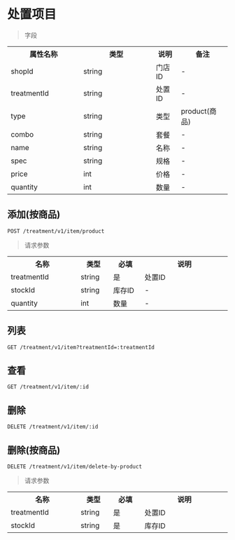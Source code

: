 # 处置项目

> 字段

<table>
    <tr>
        <th style="width:150px;">属性名称</th>
        <th style="width:150px;">类型</th>
        <th>说明</th>
        <th>备注</th>
    </tr>
    <tr>
        <td>shopId</td>
        <td>string</td>
        <td>门店ID</td>
        <td>-</td>
    </tr>
    <tr>
        <td>treatmentId</td>
        <td>string</td>
        <td>处置ID</td>
        <td>-</td>
    </tr>
    <tr>
        <td>type</td>
        <td>string</td>
        <td>类型</td>
        <td>product(商品)</td>
    </tr>   
    <tr>
        <td>combo</td>
        <td>string</td>
        <td>套餐</td>
        <td>-</td>
    </tr>
    <tr>
        <td>name</td>
        <td>string</td>
        <td>名称</td>
        <td>-</td>
    </tr>
    <tr>
        <td>spec</td>
        <td>string</td>
        <td>规格</td>
        <td>-</td>
    </tr>
    <tr>
        <td>price</td>
        <td>int</td>
        <td>价格</td>
        <td>-</td>
    </tr>
    <tr>
        <td>quantity</td>
        <td>int</td>
        <td>数量</td>
        <td>-</td>
    </tr>
</table>

## 添加(按商品)

```
POST /treatment/v1/item/product
```

>请求参数
<table>
    <tr>
        <th style="width:150px;">名称</th>
        <th style="width:60px;">类型</th>
        <th style="width:60px;">必填</th>
        <th style="width:200px;">说明</th>
    </tr>
    <tr>
        <td>treatmentId</td>
        <td>string</td>
        <td>是</td>
        <td>处置ID</td>
    </tr>
    <tr>
        <td>stockId</td>
        <td>string</td>
        <td>库存ID</td>
        <td>-</td>
    </tr>
    <tr>
        <td>quantity</td>
        <td>int</td>
        <td>数量</td>
        <td>-</td>
    </tr>
</table>

## 列表

```
GET /treatment/v1/item?treatmentId=:treatmentId
```

## 查看

```
GET /treatment/v1/item/:id
```

## 删除

```
DELETE /treatment/v1/item/:id
```

## 删除(按商品)

```
DELETE /treatment/v1/item/delete-by-product
```

>请求参数
<table>
    <tr>
        <th style="width:150px;">名称</th>
        <th style="width:60px;">类型</th>
        <th style="width:60px;">必填</th>
        <th style="width:200px;">说明</th>
    </tr>
    <tr>
        <td>treatmentId</td>
        <td>string</td>
        <td>是</td>
        <td>处置ID</td>
    </tr>
    <tr>
        <td>stockId</td>
        <td>string</td>
        <td>是</td>
        <td>库存ID</td>
    </tr>
</table>
